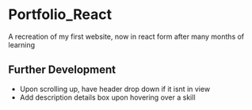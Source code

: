 # Portfolio_React

A recreation of my first website, now in react form after many months of learning

## Further Development

-   Upon scrolling up, have header drop down if it isnt in view
-   Add description details box upon hovering over a skill

